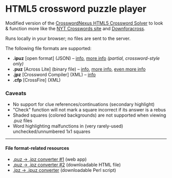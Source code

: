 # HTML5 crossword puzzle player

Modified version of the [CrosswordNexus HTML5 Crossword Solver](https://github.com/crosswordnexus/html5-crossword-solver) to look & function more like the [NYT Crosswords site](https://www.nytimes.com/crosswords) and [Downforacross](https://github.com/downforacross/downforacross.com).

Runs locally in your browser; no files are sent to the server.

The following file formats are supported:

 - **.ipuz** [open format] (JSON) – [info](http://www.ipuz.org/), [more info](http://fileformats.archiveteam.org/wiki/IPUZ) _(partial, crossword-style only)_
 - **.puz** [Across Lite] (binary file) – [info](https://code.google.com/archive/p/puz/wikis/FileFormat.wiki), [more info](http://fileformats.archiveteam.org/wiki/PUZ_(crossword_puzzles)), [even more info](https://www.litsoft.com/across/docs/AcrossTextFormat.pdf)
 - **.jpz** [Crossword Compiler] (XML) – [info](http://crossword.info/docs/puzzle.xsd.html)
 - **.cfp** [CrossFire] (XML)


### Caveats

 - No support for clue references/continuations (secondary highlight)
 - "Check" function will not mark a square incorrect if its answer is a rebus
 - Shaded squares (colored backgrounds) are not supported when viewing .puz files
 - Word highlighting malfunctions in (very rarely-used) unchecked/unnumbered 1x1 squares

---

#### File format-related resources

 * [.puz → .jpz converter #1](https://jpd236.github.io/kotwords/crossword.html) (web app)
 * [.puz → .jpz converter #2](https://github.com/crosswordnexus/crossword-tools/blob/main/jscrossword/index.html) (downloadable HTML file)
 * [.jpz → .ipuz converter](https://sourceforge.net/p/jpz2ipuz/code/HEAD/tree/jpz2ipuz.pl) (downloadable Perl script)